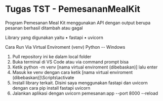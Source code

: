 # Tugas TST - PemesananMealKit
 Program Pemesanan Meal Kit menggunakan API dengan output berupa pesanan berhasil ditambah atau gagal

 Library yang digunakan yaitu
 •	fastapi
 •	uvicorn

Cara Run Via Virtual Enviroment (venv) Python -- Windows
1. Pull repository ini ke dalam local folder
2. Buka terminal di VS Code atau via command prompt bisa
3. Ketik python -m venv [nama virtual enviroment (dibebaskan)] lalu enter
4. Masuk ke venv dengan cara ketik [nama virtual enviroment (dibebaskan)]\Scripts\activate
5. Install library terkait. Disini saya menggunakan fastapi dan uvicorn dengan cara pip install fastapi uvicorn
6. Jalankan aplikasi dengan uvicorn pemesanan:app --port 8000 --reload
